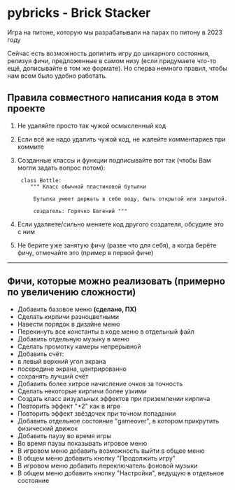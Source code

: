 # pybricks - Brick Stacker
Игра на питоне, которую мы разрабатывали на парах по питону в 2023 году

Сейчас есть возможность допилить игру до шикарного состояния, релизуя фичи, предложенные в самом низу (если придумаете что-то ещё, дописывайте в том же формате). Но сперва немного правил, чтобы нам всем было удобно работать.

## Правила совместного написания кода в этом проекте

1. Не удаляйте просто так чужой осмысленный код
2. Если всё же надо удалить чужой код, не жалейте комментариев при коммите
3. Созданные классы и функции подписывайте вот так (чтобы Вам могли задать вопрос потом):
        
        class Bottle:
           """ Класс обычной пластиковой бутылки
        
            Бутылка умеет держать в себе воду, быть открытой или закрытой.
        
            создатель: Горячко Евгений """
            
4. Если удаляете/сильно меняете код другого создателя, обсудите это с ним
5. Не берите уже занятую фичу (разве что для себя), а когда берёте фичу, отмечайте это (пример в первой фиче)

---

## Фичи, которые можно реализовать (примерно по увеличению сложности)

* Добавить базовое меню **(сделано, ПХ)**
* Сделать кирпичи разноцветными
* Навести порядок в дизайне меню
* Перекинуть все константы в коде меню в отдельный файл
* Добавить отдельную музыку в меню
* Сделать промотку камеры непрерывной
* Добавить счёт:
*   в левый верхний угол экрана
*   посередине экрана, центрированно
*   сохранять лучший счёт
* Добавить более хитрое начисление очков за точность
* Сделать некоторые кирпичи более узкими
* Создать класс визуальных эффектов при приземлении кирпича
* Повторить эффект "+2" как в игре
* Повторить эффект звёздочек при точном попадании
* Добавить отдельное состояние "gameover", в котором прикрутить физический движок
* Добавить паузу во время игры
*   Во время паузы показывать игровое меню
*   В игровом меню добавить возможность выйти в общее меню
*   В общем меню добавить кнопку "Продолжить игру"
*   В игровом меню добавить переключатель фоновой музыки
* В общем меню добавить кнопку "Настройки", ведущую в отдельное состояние
